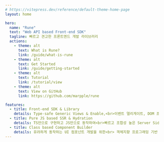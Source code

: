 ```yaml
---
# https://vitepress.dev/reference/default-theme-home-page
layout: home

hero:
  name: "Rune"
  text: "Web API based Front-end SDK"
  tagline: 빠르고 견고한 프론트엔드 개발 라이브러리
  actions:
    - theme: alt
      text: What is Rune?
      link: /guide/what-is-rune
    - theme: alt
      text: Get Started
      link: /guide/getting-started
    - theme: alt
      text: Tutorial
      link: /tutorial/view
    - theme: alt
      text: View on GitHub
      link: https://github.com/marpple/rune

features:
  - title: Front-end SDK & Library
    details: Type-safe Generic Views & Enable,<br>이벤트 델리게이트, DOM 조작 라이브러리
  - title: Pure JS based SSR & Hydration
    details: TS만으로 구현하고 JS만으로 동작하여<br>빠르고 조합성 높은 Server Side Rendering
  - title: Class based Component Builder
    details: 유려하게 동작하는 UI 컴포넌트 개발을 위한<br> 객체지향 프로그래밍 기반 아키텍쳐 제공 
---
```

